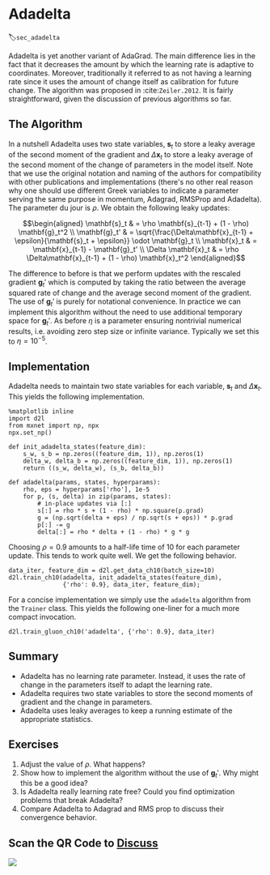 # Adadelta
:label:`sec_adadelta`

Adadelta is yet another variant of AdaGrad. The main difference lies in the fact that it decreases the amount by which the learning rate is adaptive to coordinates. Moreover, traditionally it referred to as not having a learning rate since it uses the amount of change itself as calibration for future change. The algorithm was proposed in :cite:`Zeiler.2012`. It is fairly straightforward, given the discussion of previous algorithms so far. 

## The Algorithm

In a nutshell Adadelta uses two state variables, $\mathbf{s}_t$ to store a leaky average of the second moment of the gradient and $\Delta\mathbf{x}_t$ to store a leaky average of the second moment of the change of parameters in the model itself. Note that we use the original notation and naming of the authors for compatibility with other publications and implementations (there's no other real reason why one should use different Greek variables to indicate a parameter serving the same purpose in momentum, Adagrad, RMSProp and Adadelta). The parameter du jour is $\rho$. We obtain the following leaky updates:

$$\begin{aligned}
    \mathbf{s}_t & = \rho \mathbf{s}_{t-1} + (1 - \rho) \mathbf{g}_t^2 \\
    \mathbf{g}_t' & = \sqrt{\frac{\Delta\mathbf{x}_{t-1} + \epsilon}{\mathbf{s}_t + \epsilon}} \odot \mathbf{g}_t \\
    \mathbf{x}_t  & = \mathbf{x}_{t-1} - \mathbf{g}_t' \\
    \Delta \mathbf{x}_t & = \rho \Delta\mathbf{x}_{t-1} + (1 - \rho) \mathbf{x}_t^2
\end{aligned}$$

The difference to before is that we perform updates with the rescaled gradient $\mathbf{g}_t'$ which is computed by taking the ratio between the average squared rate of change and the average second moment of the gradient. The use of $\mathbf{g}_t'$ is purely for notational convenience. In practice we can implement this algorithm without the need to use additional temporary space for $\mathbf{g}_t'$. As before $\eta$ is a parameter ensuring nontrivial numerical results, i.e. avoiding zero step size or infinite variance. Typically we set this to $\eta = 10^{-5}$. 

## Implementation

Adadelta needs to maintain two state variables for each variable, $\mathbf{s}_t$ and $\Delta\mathbf{x}_t$. This yields the following implementation. 

```{.python .input  n=11}
%matplotlib inline
import d2l
from mxnet import np, npx
npx.set_np()

def init_adadelta_states(feature_dim):
    s_w, s_b = np.zeros((feature_dim, 1)), np.zeros(1)
    delta_w, delta_b = np.zeros((feature_dim, 1)), np.zeros(1)
    return ((s_w, delta_w), (s_b, delta_b))

def adadelta(params, states, hyperparams):
    rho, eps = hyperparams['rho'], 1e-5
    for p, (s, delta) in zip(params, states):
        # in-place updates via [:]
        s[:] = rho * s + (1 - rho) * np.square(p.grad)
        g = (np.sqrt(delta + eps) / np.sqrt(s + eps)) * p.grad
        p[:] -= g
        delta[:] = rho * delta + (1 - rho) * g * g
```

Choosing $\rho = 0.9$ amounts to a half-life time of 10 for each parameter update. This tends to work quite well. We get the following behavior. 

```{.python .input  n=12}
data_iter, feature_dim = d2l.get_data_ch10(batch_size=10)
d2l.train_ch10(adadelta, init_adadelta_states(feature_dim),
               {'rho': 0.9}, data_iter, feature_dim);
```

For a concise implementation we simply use the `adadelta` algorithm from the `Trainer` class. This yields the following one-liner for a much more compact invocation. 

```{.python .input  n=9}
d2l.train_gluon_ch10('adadelta', {'rho': 0.9}, data_iter)
```

## Summary

* Adadelta has no learning rate parameter. Instead, it uses the rate of change in the parameters itself to adapt the learning rate. 
* Adadelta requires two state variables to store the second moments of gradient and the change in parameters. 
* Adadelta uses leaky averages to keep a running estimate of the appropriate statistics. 

## Exercises

1. Adjust the value of $\rho$. What happens?
1. Show how to implement the algorithm without the use of $\mathbf{g}_t'$. Why might this be a good idea?
1. Is Adadelta really learning rate free? Could you find optimization problems that break Adadelta?
1. Compare Adadelta to Adagrad and RMS prop to discuss their convergence behavior.

## Scan the QR Code to [Discuss](https://discuss.mxnet.io/t/2377)

![](../img/qr_adadelta.svg)

```{.python .input}

```
